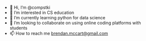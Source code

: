 - 👋 Hi, I’m @compstki
- 👀 I’m interested in CS education
- 🌱 I’m currently learning python for data science
- 💞️ I’m looking to collaborate on using online coding platforms with students
- 📫 How to reach me brendan.mccart@gmail.com

<!---
compstki/compstki is a ✨ special ✨ repository because its `README.md` (this file) appears on your GitHub profile.
You can click the Preview link to take a look at your changes.
--->
